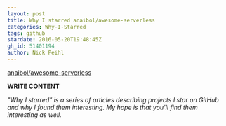 ```yaml
---
layout: post
title: Why I starred anaibol/awesome-serverless
categories: Why-I-Starred
tags: github
stardate: 2016-05-20T19:48:45Z
gh_id: 51401194
author: Nick Peihl
---
```


[anaibol/awesome-serverless](https://github.com/anaibol/awesome-serverless)

**WRITE CONTENT**

*"Why I starred" is a series of articles describing projects I star on GitHub and why I found them interesting. My hope is that you'll find them interesting as well.*

